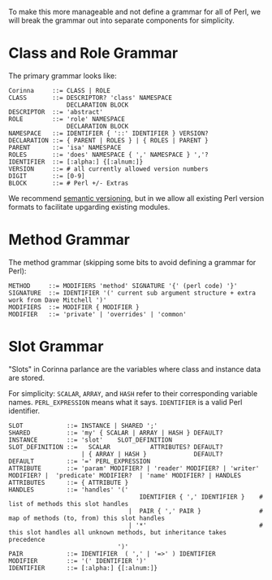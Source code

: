 To make this more manageable and not define a grammar for all of Perl, we will break the grammar out into separate components for simplicity.

# Class and Role Grammar

The primary grammar looks like:

```
Corinna     ::= CLASS | ROLE
CLASS       ::= DESCRIPTOR? 'class' NAMESPACE
                DECLARATION BLOCK
DESCRIPTOR  ::= 'abstract'
ROLE        ::= 'role' NAMESPACE
                DECLARATION BLOCK
NAMESPACE   ::= IDENTIFIER { '::' IDENTIFIER } VERSION? 
DECLARATION ::= { PARENT | ROLES } | { ROLES | PARENT }
PARENT      ::= 'isa' NAMESPACE
ROLES       ::= 'does' NAMESPACE { ',' NAMESPACE } ','?
IDENTIFIER  ::= [:alpha:] {[:alnum:]}
VERSION     ::= # all currently allowed version numbers
DIGIT       ::= [0-9]
BLOCK       ::= # Perl +/- Extras
```

We recommend [semantic versioning](https://semver.org/), but in we allow all
existing Perl version formats to facilitate upgarding existing modules.

# Method Grammar

The method grammar (skipping some bits to avoid defining a grammar for Perl):

```
METHOD     ::= MODIFIERS 'method' SIGNATURE '{' (perl code) '}'
SIGNATURE  ::= IDENTIFIER '(' current sub argument structure + extra work from Dave Mitchell ')'
MODIFIERS  ::= MODIFIER { MODIFIER }
MODIFIER   ::= 'private' | 'overrides' | 'common' 
```

# Slot Grammar

"Slots" in Corinna parlance are the variables where class and instance data are stored.

For simplicity: `SCALAR`, `ARRAY`, and `HASH` refer to their corresponding variable names. `PERL_EXPRESSION` means what it says. `IDENTIFIER` is a valid Perl identifier.

```
SLOT            ::= INSTANCE | SHARED ';'
SHARED          ::= 'my' { SCALAR | ARRAY | HASH } DEFAULT?
INSTANCE        ::= 'slot'    SLOT_DEFINITION
SLOT_DEFINITION ::=   SCALAR           ATTRIBUTES? DEFAULT?  
                    | { ARRAY | HASH }             DEFAULT? 
DEFAULT         ::= '=' PERL_EXPRESSION
ATTRIBUTE       ::= 'param' MODIFIER? | 'reader' MODIFIER? | 'writer' MODIFIER? |  'predicate' MODIFIER?  | 'name' MODIFIER? | HANDLES
ATTRIBUTES      ::= { ATTRIBUTE }
HANDLES         ::= 'handles' '(' 
                                    IDENTIFIER { ',' IDENTIFIER }    # list of methods this slot handles
                                 |  PAIR { ',' PAIR }                # map of methods (to, from) this slot handles
                                 | '*'                               # this slot handles all unknown methods, but inheritance takes precedence
                              ')'
PAIR            ::= IDENTIFIER  ( ',' | '=>' ) IDENTIFIER
MODIFIER        ::= '(' IDENTIFIER ')'
IDENTIFIER      ::= [:alpha:] {[:alnum:]}
```
